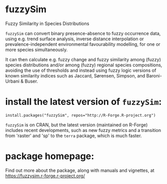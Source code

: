 # fuzzySim
Fuzzy Similarity in Species Distributions

`fuzzySim` can convert binary presence-absence to fuzzy occurrence data, using e.g. trend surface analysis, inverse distance interpolation or prevalence-independent environmental favourability modelling, for one or more species simultaneously.

It can then calculate e.g. fuzzy change and fuzzy similarity among (fuzzy) species distributions and/or among (fuzzy) regional species compositions, avoiding the use of thresholds and instead using fuzzy logic versions of known similarity indices such as Jaccard, Sørensen, Simpson, and Baroni-Urbani & Buser.

# install the latest version of `fuzzySim`:
`install.packages("fuzzySim", repos="http://R-Forge.R-project.org")`

`fuzzySim` is on CRAN, but the latest version (maintained on R-Forge) includes recent developments, such as new fuzzy metrics and a transition from 'raster' and 'sp' to the `terra` package, which is much faster.

# package homepage:
Find out more about the package, along with manuals and vignettes, at https://fuzzysim.r-forge.r-project.org/
